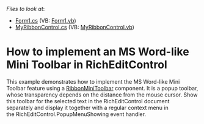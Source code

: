 <!-- default file list -->
*Files to look at*:

* [Form1.cs](./CS/RTFRibbonMini/Form1.cs) (VB: [Form1.vb](./VB/RTFRibbonMini/Form1.vb))
* [MyRibbonControl.cs](./CS/RTFRibbonMini/MyRibbonControl.cs) (VB: [MyRibbonControl.vb](./VB/RTFRibbonMini/MyRibbonControl.vb))
<!-- default file list end -->
# How to implement an MS Word-like Mini Toolbar in RichEditControl


<p>This example demonstrates how to implement the MS Word-like Mini Toolbar feature using a <a href="https://documentation.devexpress.com/#WindowsForms/clsDevExpressXtraBarsRibbonRibbonMiniToolbartopic">RibbonMiniToolbar</a> component. It is a popup toolbar, whose transparency depends on the distance from the mouse cursor. Show this toolbar for the selected text in the RichEditControl document separately and display it together with a regular context menu in the RichEditControl.PopupMenuShowing event handler. </p>

<br/>


